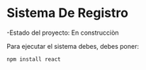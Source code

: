 <h1> Sistema De Registro</h1>

-Estado del proyecto: En construcciòn

Para ejecutar el sistema debes, debes poner:

```npm install react```
